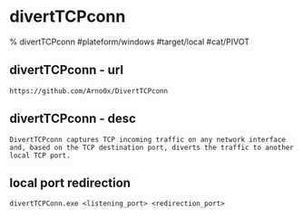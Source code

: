 # divertTCPconn

% divertTCPconn
#plateform/windows  #target/local  #cat/PIVOT


## divertTCPconn - url
```
https://github.com/Arno0x/DivertTCPconn
```

## divertTCPconn - desc
```
DivertTCPconn captures TCP incoming traffic on any network interface and, based on the TCP destination port, diverts the traffic to another local TCP port.
```


## local port redirection
```
divertTCPConn.exe <listening_port> <redirection_port>
```